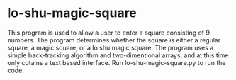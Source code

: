 # lo-shu-magic-square
This program is used to allow a user to enter a square consisting of 9 numbers. The program determines whether the square is either a regular square, a magic square, or a lo shu magic square. The program uses a simple back-tracking algorithm and two-dimentional arrays, and at this time only cotains a text based interface.
Run lo-shu-magic-square.py to run the code.
